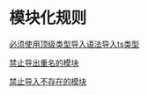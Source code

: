 # 模块化规则

[必须使用顶级类型导入语法导入ts类型](./consistent-type-specifier-style.md)

[禁止导出重名的模块](./export)

[禁止导入不存在的模块](./named)
